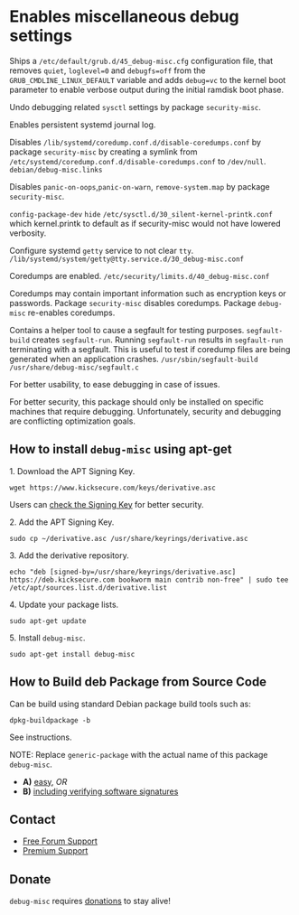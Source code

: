 # Enables miscellaneous debug settings #

Ships a `/etc/default/grub.d/45_debug-misc.cfg` configuration file,
that removes `quiet`, `loglevel=0` and `debugfs=off` from the
`GRUB_CMDLINE_LINUX_DEFAULT` variable and adds `debug=vc` to the kernel
boot parameter to enable verbose output during the initial ramdisk boot
phase.

Undo debugging related `sysctl` settings by package `security-misc`.

Enables persistent systemd journal log.

Disables `/lib/systemd/coredump.conf.d/disable-coredumps.conf` by package
`security-misc` by creating a symlink from
`/etc/systemd/coredump.conf.d/disable-coredumps.conf` to `/dev/null`.
`debian/debug-misc.links`

Disables `panic-on-oops`,`panic-on-warn`, `remove-system.map` by package `security-misc`.

`config-package-dev` `hide` `/etc/sysctl.d/30_silent-kernel-printk.conf` which
kernel.printk to default as if security-misc would not have lowered verbosity.

Configure systemd `getty` service to not clear `tty`.
`/lib/systemd/system/getty@tty.service.d/30_debug-misc.conf`

Coredumps are enabled.
`/etc/security/limits.d/40_debug-misc.conf`

Coredumps may contain important information such as encryption keys or
passwords. Package `security-misc` disables coredumps. Package `debug-misc`
re-enables coredumps.

Contains a helper tool to cause a segfault for testing purposes.
`segfault-build` creates `segfault-run`. Running `segfault-run` results in
`segfault-run` terminating with a segfault. This is useful to test if
coredump files are being generated when an application crashes.
`/usr/sbin/segfault-build`
`/usr/share/debug-misc/segfault.c`

For better usability, to ease debugging in case of issues.

For better security, this package should only be installed on specific
machines that require debugging. Unfortunately, security and debugging are
conflicting optimization goals.

## How to install `debug-misc` using apt-get ##

1\. Download the APT Signing Key.

```
wget https://www.kicksecure.com/keys/derivative.asc
```

Users can [check the Signing Key](https://www.kicksecure.com/wiki/Signing_Key) for better security.

2\. Add the APT Signing Key.

```
sudo cp ~/derivative.asc /usr/share/keyrings/derivative.asc
```

3\. Add the derivative repository.

```
echo "deb [signed-by=/usr/share/keyrings/derivative.asc] https://deb.kicksecure.com bookworm main contrib non-free" | sudo tee /etc/apt/sources.list.d/derivative.list
```

4\. Update your package lists.

```
sudo apt-get update
```

5\. Install `debug-misc`.

```
sudo apt-get install debug-misc
```

## How to Build deb Package from Source Code ##

Can be build using standard Debian package build tools such as:

```
dpkg-buildpackage -b
```

See instructions.

NOTE: Replace `generic-package` with the actual name of this package `debug-misc`.

* **A)** [easy](https://www.kicksecure.com/wiki/Dev/Build_Documentation/generic-package/easy), _OR_
* **B)** [including verifying software signatures](https://www.kicksecure.com/wiki/Dev/Build_Documentation/generic-package)

## Contact ##

* [Free Forum Support](https://forums.kicksecure.com)
* [Premium Support](https://www.kicksecure.com/wiki/Premium_Support)

## Donate ##

`debug-misc` requires [donations](https://www.kicksecure.com/wiki/Donate) to stay alive!
